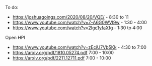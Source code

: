 To do:

- https://joshuagoings.com/2020/08/20/VQE/ - 8:30 to 11
- https://www.youtube.com/watch?v=Z-A6G0WVI9w - 1:30 - 4:00
- https://www.youtube.com/watch?v=2Igc1yfaXfg - 1:30 to 4:00


Open HPI
- https://www.youtube.com/watch?v=zEciU7Vb5Kk - 4:30 to 7:00
- https://arxiv.org/pdf/1810.05274.pdf 7:00 - 10:00
- https://arxiv.org/pdf/2211.12711.pdf 7:00 - 10:00

